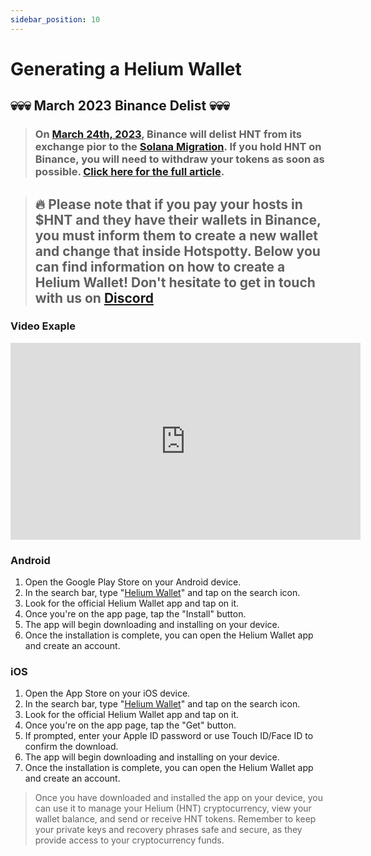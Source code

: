```yaml
---
sidebar_position: 10
---
```


# Generating a Helium Wallet

## 💀💀💀 March 2023 Binance Delist 💀💀💀

> ### On [March 24th, 2023](https://www.binance.com/en/support/announcement/binance-will-delist-hnt-and-wabi-on-2023-03-24-f1a8aa29692b4442a8f18be2076e14a0), Binance will delist HNT from its exchange pior to the [Solana Migration](https://blog.helium.com/an-update-on-the-helium-networks-migration-to-solana-4550e20552a9). **If you hold HNT on Binance, you will need to withdraw your tokens as soon as possible.** [Click here for the full article](https://www.binance.com/en/support/announcement/binance-will-delist-hnt-and-wabi-on-2023-03-24-f1a8aa29692b4442a8f18be2076e14a0).

> ## 🔥 Please note that if you pay your hosts in $HNT and they have their wallets in Binance, you must inform them to create a new wallet and change that inside Hotspotty. Below you can find information on how to create a Helium Wallet! Don't hesitate to get in touch with us on [Discord](https://discordapp.com/invite/498Rc8khaN)

### Video Exaple

<iframe width="560" height="315" src="https://www.youtube.com/embed/-vIBgW0S7d8" title="Creating a helium wallet" frameborder="0" allow="accelerometer; autoplay; clipboard-write; encrypted-media; gyroscope; picture-in-picture" allowfullscreen></iframe>

### Android

1. Open the Google Play Store on your Android device.
2. In the search bar, type "[Helium Wallet](https://play.google.com/store/apps/details?id=com.helium.wallet.app&hl=en&gl=US)" and tap on the search icon.
3. Look for the official Helium Wallet app and tap on it.
4. Once you're on the app page, tap the "Install" button.
5. The app will begin downloading and installing on your device.
6. Once the installation is complete, you can open the Helium Wallet app and create an account.

### iOS

1. Open the App Store on your iOS device.
2. In the search bar, type "[Helium Wallet](https://apps.apple.com/us/app/helium-hnt-wallet/id1609525848)" and tap on the search icon.
3. Look for the official Helium Wallet app and tap on it.
4. Once you're on the app page, tap the "Get" button.
5. If prompted, enter your Apple ID password or use Touch ID/Face ID to confirm the download.
6. The app will begin downloading and installing on your device.
7. Once the installation is complete, you can open the Helium Wallet app and create an account.

> Once you have downloaded and installed the app on your device, you can use it to manage your Helium (HNT) cryptocurrency, view your wallet balance, and send or receive HNT tokens. Remember to keep your private keys and recovery phrases safe and secure, as they provide access to your cryptocurrency funds.
